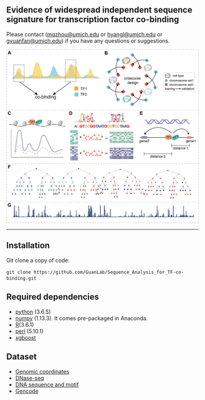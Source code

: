 ## Evidence of widespread independent sequence signature for transcription factor co-binding

Please contact (mqzhou@umich.edu or hyangl@umich.edu or gyuanfan@umich.edu) if you have any questions or suggestions.

![figure1](./figure1.png)

---

## Installation
Git clone a copy of code:
```
git clone https://github.com/GuanLab/Sequence_Analysis_for_TF-co-binding.git
```
## Required dependencies

* [python](https://www.python.org) (3.6.5)
* [numpy](http://www.numpy.org/) (1.13.3). It comes pre-packaged in Anaconda.
* [R](https://www.r-project.org/)(3.6.1)
* [perl](https://www.perl.org/) (5.10.1)
* [xgboost](https://github.com/dmlc/xgboost/blob/master/demo/binary_classification/README.md)

## Dataset

* [Genomic coordinates](https://www.synapse.org/#!Synapse:syn6184308)
* [DNase-seq](https://www.encodeproject.org/experiments/ENCSR000EMU/)
* [DNA sequence and motif](http://hocomoco11.autosome.ru/downloads_v11)
* [Gencode](https://www.gencodegenes.org/human/release_19.html)


